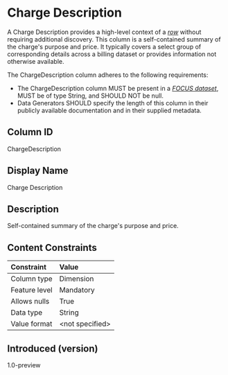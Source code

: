 # Charge Description

A Charge Description provides a high-level context of a [*row*](#glossary:row) without requiring additional discovery. This column is a self-contained summary of the charge's purpose and price. It typically covers a select group of corresponding details across a billing dataset or provides information not otherwise available.

The ChargeDescription column adheres to the following requirements:

* The ChargeDescription column MUST be present in a [*FOCUS dataset*](#glossary:FOCUS-dataset), MUST be of type String, and SHOULD NOT be null.
* Data Generators SHOULD specify the length of this column in their publicly available documentation and in their supplied metadata.

## Column ID

ChargeDescription

## Display Name

Charge Description

## Description

Self-contained summary of the charge's purpose and price.

## Content Constraints

|    Constraint   |      Value       |
|:----------------|:-----------------|
| Column type     | Dimension        |
| Feature level   | Mandatory        |
| Allows nulls    | True             |
| Data type       | String           |
| Value format    | \<not specified> |

## Introduced (version)

1.0-preview
